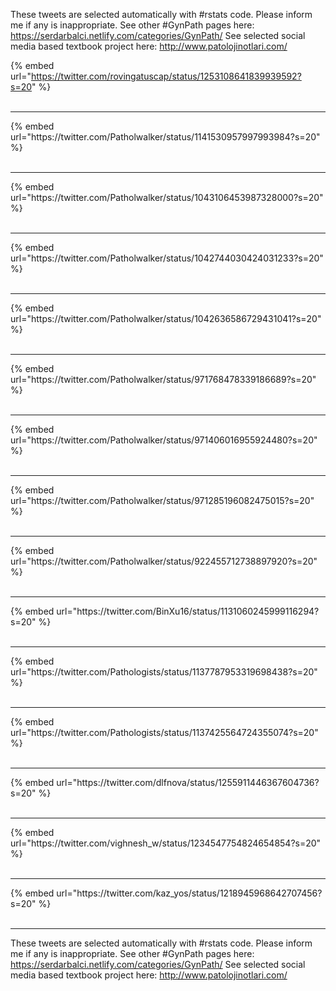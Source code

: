 

These tweets are selected automatically with #rstats code. Please inform me if any is inappropriate.
See other #GynPath pages here: https://serdarbalci.netlify.com/categories/GynPath/ 
See selected social media based textbook project here: http://www.patolojinotlari.com/

{% embed url="https://twitter.com/rovingatuscap/status/1253108641839939592?s=20" %}<br>
<br>
<hr>
{% embed url="https://twitter.com/Patholwalker/status/1141530957997993984?s=20" %}<br>
<br>
<hr>
{% embed url="https://twitter.com/Patholwalker/status/1043106453987328000?s=20" %}<br>
<br>
<hr>
{% embed url="https://twitter.com/Patholwalker/status/1042744030424031233?s=20" %}<br>
<br>
<hr>
{% embed url="https://twitter.com/Patholwalker/status/1042636586729431041?s=20" %}<br>
<br>
<hr>
{% embed url="https://twitter.com/Patholwalker/status/971768478339186689?s=20" %}<br>
<br>
<hr>
{% embed url="https://twitter.com/Patholwalker/status/971406016955924480?s=20" %}<br>
<br>
<hr>
{% embed url="https://twitter.com/Patholwalker/status/971285196082475015?s=20" %}<br>
<br>
<hr>
{% embed url="https://twitter.com/Patholwalker/status/922455712738897920?s=20" %}<br>
<br>
<hr>
{% embed url="https://twitter.com/BinXu16/status/1131060245999116294?s=20" %}<br>
<br>
<hr>
{% embed url="https://twitter.com/Pathologists/status/1137787953319698438?s=20" %}<br>
<br>
<hr>
{% embed url="https://twitter.com/Pathologists/status/1137425564724355074?s=20" %}<br>
<br>
<hr>
{% embed url="https://twitter.com/dlfnova/status/1255911446367604736?s=20" %}<br>
<br>
<hr>
{% embed url="https://twitter.com/vighnesh_w/status/1234547754824654854?s=20" %}<br>
<br>
<hr>
{% embed url="https://twitter.com/kaz_yos/status/1218945968642707456?s=20" %}<br>
<br>
<hr>


These tweets are selected automatically with #rstats code. Please inform me if any is inappropriate.
See other #GynPath pages here: https://serdarbalci.netlify.com/categories/GynPath/ 
See selected social media based textbook project here: http://www.patolojinotlari.com/
